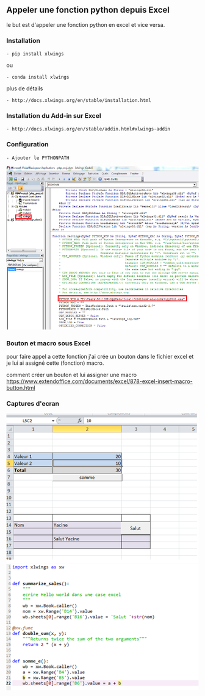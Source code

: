 ## Appeler une fonction python depuis Excel

le but est d'appeler une fonction python en excel et vice versa.


### Installation
```
- pip install xlwings
```
ou 
```
- conda install xlwings
```
plus de détails
```
- http://docs.xlwings.org/en/stable/installation.html
```

### Installation du Add-in sur Excel
```
- http://docs.xlwings.org/en/stable/addin.html#xlwings-addin
```

### Configuration
```
- Ajouter le PYTHONPATH 
```
![configuration vba ](https://github.com/fr33dz/xlwings_example/blob/master/vba.png)

### Bouton et macro sous Excel
pour faire appel a cette fonction j'ai crée un bouton dans le fichier excel et je lui ai assigné cette (fonction) macro.

comment créer un bouton et lui assigner une macro https://www.extendoffice.com/documents/excel/878-excel-insert-macro-button.html


### Captures d'ecran

![interface excel ](https://github.com/fr33dz/xlwings_example/blob/master/excel.png)
![code python ](https://github.com/fr33dz/xlwings_example/blob/master/code_python.png)
